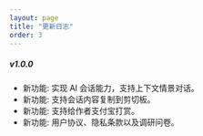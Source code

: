 ```yaml
---
layout: page
title: "更新日志"
order: 3
---
```


##### v1.0.0

- 新功能: 实现 AI 会话能力，支持上下文情景对话。
- 新功能: 支持会话内容复制到剪切板。
- 新功能: 支持给作者支付宝打赏。
- 新功能: 用户协议、隐私条款以及调研问卷。



